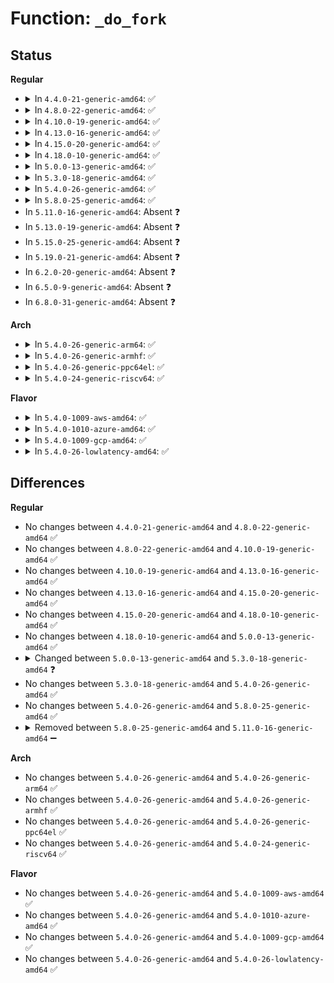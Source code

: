 # Function: <code>_do_fork</code>

## Status
<b>Regular</b>
<ul>
<li>
<details>
<summary>In <code>4.4.0-21-generic-amd64</code>: ✅</summary>

```c
long int _do_fork(long unsigned int clone_flags, long unsigned int stack_start, long unsigned int stack_size, int * parent_tidptr, int * child_tidptr, long unsigned int tls)
```

```json
{
  "name": "_do_fork",
  "collision_type": "Unique Global",
  "inline_type": "No",
  "funcs": [
    {
      "addr": 18446744071579369904,
      "name": "_do_fork",
      "external": true,
      "loc": "kernel/fork.c:1702",
      "file": "kernel/fork.c",
      "inline": "seen, unknown",
      "caller_inline": [],
      "caller_func": [
        "kernel/fork.c:kernel_thread",
        "kernel/fork.c:sys_fork",
        "kernel/fork.c:sys_vfork",
        "kernel/fork.c:SyS_clone"
      ]
    }
  ],
  "symbols": [
    {
      "addr": 18446744071579369904,
      "name": "_do_fork",
      "section": ".text",
      "bind": "STB_GLOBAL",
      "size": 851
    }
  ]
}
```
</details>
</li>
<li>
<details>
<summary>In <code>4.8.0-22-generic-amd64</code>: ✅</summary>

```c
long int _do_fork(long unsigned int clone_flags, long unsigned int stack_start, long unsigned int stack_size, int * parent_tidptr, int * child_tidptr, long unsigned int tls)
```

```json
{
  "name": "_do_fork",
  "collision_type": "Unique Global",
  "inline_type": "No",
  "funcs": [
    {
      "addr": 18446744071579377504,
      "name": "_do_fork",
      "external": true,
      "loc": "kernel/fork.c:1761",
      "file": "kernel/fork.c",
      "inline": "seen, unknown",
      "caller_inline": [],
      "caller_func": [
        "kernel/fork.c:SyS_clone",
        "kernel/fork.c:sys_vfork",
        "kernel/fork.c:sys_fork",
        "kernel/fork.c:kernel_thread"
      ]
    }
  ],
  "symbols": [
    {
      "addr": 18446744071579377504,
      "name": "_do_fork",
      "section": ".text",
      "bind": "STB_GLOBAL",
      "size": 997
    }
  ]
}
```
</details>
</li>
<li>
<details>
<summary>In <code>4.10.0-19-generic-amd64</code>: ✅</summary>

```c
long int _do_fork(long unsigned int clone_flags, long unsigned int stack_start, long unsigned int stack_size, int * parent_tidptr, int * child_tidptr, long unsigned int tls)
```

```json
{
  "name": "_do_fork",
  "collision_type": "Unique Global",
  "inline_type": "No",
  "funcs": [
    {
      "addr": 18446744071579396544,
      "name": "_do_fork",
      "external": true,
      "loc": "kernel/fork.c:1922",
      "file": "kernel/fork.c",
      "inline": "seen, unknown",
      "caller_inline": [],
      "caller_func": [
        "kernel/fork.c:SyS_clone",
        "kernel/fork.c:sys_vfork",
        "kernel/fork.c:sys_fork",
        "kernel/fork.c:kernel_thread"
      ]
    }
  ],
  "symbols": [
    {
      "addr": 18446744071579396544,
      "name": "_do_fork",
      "section": ".text",
      "bind": "STB_GLOBAL",
      "size": 997
    }
  ]
}
```
</details>
</li>
<li>
<details>
<summary>In <code>4.13.0-16-generic-amd64</code>: ✅</summary>

```c
long int _do_fork(long unsigned int clone_flags, long unsigned int stack_start, long unsigned int stack_size, int * parent_tidptr, int * child_tidptr, long unsigned int tls)
```

```json
{
  "name": "_do_fork",
  "collision_type": "Unique Global",
  "inline_type": "No",
  "funcs": [
    {
      "addr": 18446744071579383568,
      "name": "_do_fork",
      "external": true,
      "loc": "kernel/fork.c:2018",
      "file": "kernel/fork.c",
      "inline": "seen, unknown",
      "caller_inline": [],
      "caller_func": [
        "kernel/fork.c:SyS_clone",
        "kernel/fork.c:sys_vfork",
        "kernel/fork.c:sys_fork",
        "kernel/fork.c:kernel_thread"
      ]
    }
  ],
  "symbols": [
    {
      "addr": 18446744071579383568,
      "name": "_do_fork",
      "section": ".text",
      "bind": "STB_GLOBAL",
      "size": 1005
    }
  ]
}
```
</details>
</li>
<li>
<details>
<summary>In <code>4.15.0-20-generic-amd64</code>: ✅</summary>

```c
long int _do_fork(long unsigned int clone_flags, long unsigned int stack_start, long unsigned int stack_size, int * parent_tidptr, int * child_tidptr, long unsigned int tls)
```

```json
{
  "name": "_do_fork",
  "collision_type": "Unique Global",
  "inline_type": "No",
  "funcs": [
    {
      "addr": 18446744071579410416,
      "name": "_do_fork",
      "external": true,
      "loc": "kernel/fork.c:2027",
      "file": "kernel/fork.c",
      "inline": "seen, unknown",
      "caller_inline": [],
      "caller_func": [
        "kernel/fork.c:SyS_clone",
        "kernel/fork.c:sys_vfork",
        "kernel/fork.c:sys_fork",
        "kernel/fork.c:kernel_thread"
      ]
    }
  ],
  "symbols": [
    {
      "addr": 18446744071579410416,
      "name": "_do_fork",
      "section": ".text",
      "bind": "STB_GLOBAL",
      "size": 1011
    }
  ]
}
```
</details>
</li>
<li>
<details>
<summary>In <code>4.18.0-10-generic-amd64</code>: ✅</summary>

```c
long int _do_fork(long unsigned int clone_flags, long unsigned int stack_start, long unsigned int stack_size, int * parent_tidptr, int * child_tidptr, long unsigned int tls)
```

```json
{
  "name": "_do_fork",
  "collision_type": "Unique Global",
  "inline_type": "No",
  "funcs": [
    {
      "addr": 18446744071579424768,
      "name": "_do_fork",
      "external": true,
      "loc": "kernel/fork.c:2101",
      "file": "kernel/fork.c",
      "inline": "seen, unknown",
      "caller_inline": [],
      "caller_func": [
        "arch/x86/ia32/sys_ia32.c:__x32_compat_sys_x86_clone",
        "arch/x86/ia32/sys_ia32.c:__ia32_compat_sys_x86_clone",
        "kernel/fork.c:__ia32_sys_clone",
        "kernel/fork.c:__x64_sys_clone",
        "kernel/fork.c:__x64_sys_vfork",
        "kernel/fork.c:__x64_sys_fork",
        "kernel/fork.c:kernel_thread"
      ]
    }
  ],
  "symbols": [
    {
      "addr": 18446744071579424768,
      "name": "_do_fork",
      "section": ".text",
      "bind": "STB_GLOBAL",
      "size": 1011
    }
  ]
}
```
</details>
</li>
<li>
<details>
<summary>In <code>5.0.0-13-generic-amd64</code>: ✅</summary>

```c
long int _do_fork(long unsigned int clone_flags, long unsigned int stack_start, long unsigned int stack_size, int * parent_tidptr, int * child_tidptr, long unsigned int tls)
```

```json
{
  "name": "_do_fork",
  "collision_type": "Unique Global",
  "inline_type": "No",
  "funcs": [
    {
      "addr": 18446744071579458192,
      "name": "_do_fork",
      "external": true,
      "loc": "kernel/fork.c:2206",
      "file": "kernel/fork.c",
      "inline": "seen, unknown",
      "caller_inline": [],
      "caller_func": [
        "arch/x86/ia32/sys_ia32.c:__x32_compat_sys_x86_clone",
        "arch/x86/ia32/sys_ia32.c:__ia32_compat_sys_x86_clone",
        "kernel/fork.c:__ia32_sys_clone",
        "kernel/fork.c:__x64_sys_clone",
        "kernel/fork.c:__x64_sys_vfork",
        "kernel/fork.c:__x64_sys_fork",
        "kernel/fork.c:kernel_thread"
      ]
    }
  ],
  "symbols": [
    {
      "addr": 18446744071579458192,
      "name": "_do_fork",
      "section": ".text",
      "bind": "STB_GLOBAL",
      "size": 1011
    }
  ]
}
```
</details>
</li>
<li>
<details>
<summary>In <code>5.3.0-18-generic-amd64</code>: ✅</summary>

```c
long int _do_fork(struct kernel_clone_args * args)
```

```json
{
  "name": "_do_fork",
  "collision_type": "Unique Global",
  "inline_type": "No",
  "funcs": [
    {
      "addr": 18446744071579475408,
      "name": "_do_fork",
      "external": true,
      "loc": "kernel/fork.c:2354",
      "file": "kernel/fork.c",
      "inline": "seen, unknown",
      "caller_inline": [],
      "caller_func": [
        "arch/x86/ia32/sys_ia32.c:__x32_compat_sys_x86_clone",
        "arch/x86/ia32/sys_ia32.c:__ia32_compat_sys_x86_clone",
        "kernel/fork.c:__ia32_sys_clone3",
        "kernel/fork.c:__x64_sys_clone3",
        "kernel/fork.c:__ia32_sys_clone",
        "kernel/fork.c:__x64_sys_clone",
        "kernel/fork.c:__x64_sys_vfork",
        "kernel/fork.c:__x64_sys_fork",
        "kernel/fork.c:kernel_thread"
      ]
    }
  ],
  "symbols": [
    {
      "addr": 18446744071579475408,
      "name": "_do_fork",
      "section": ".text",
      "bind": "STB_GLOBAL",
      "size": 864
    }
  ]
}
```
</details>
</li>
<li>
<details>
<summary>In <code>5.4.0-26-generic-amd64</code>: ✅</summary>

```c
long int _do_fork(struct kernel_clone_args * args)
```

```json
{
  "name": "_do_fork",
  "collision_type": "Unique Global",
  "inline_type": "No",
  "funcs": [
    {
      "addr": 18446744071579501488,
      "name": "_do_fork",
      "external": true,
      "loc": "kernel/fork.c:2339",
      "file": "kernel/fork.c",
      "inline": "seen, unknown",
      "caller_inline": [],
      "caller_func": [
        "arch/x86/ia32/sys_ia32.c:__x32_compat_sys_x86_clone",
        "arch/x86/ia32/sys_ia32.c:__ia32_compat_sys_x86_clone",
        "kernel/fork.c:__ia32_sys_clone3",
        "kernel/fork.c:__x64_sys_clone3",
        "kernel/fork.c:__ia32_sys_clone",
        "kernel/fork.c:__x64_sys_clone",
        "kernel/fork.c:__x64_sys_vfork",
        "kernel/fork.c:__x64_sys_fork",
        "kernel/fork.c:kernel_thread"
      ]
    }
  ],
  "symbols": [
    {
      "addr": 18446744071579501488,
      "name": "_do_fork",
      "section": ".text",
      "bind": "STB_GLOBAL",
      "size": 864
    }
  ]
}
```
</details>
</li>
<li>
<details>
<summary>In <code>5.8.0-25-generic-amd64</code>: ✅</summary>

```c
long int _do_fork(struct kernel_clone_args * args)
```

```json
{
  "name": "_do_fork",
  "collision_type": "Unique Global",
  "inline_type": "No",
  "funcs": [
    {
      "addr": 18446744071579529872,
      "name": "_do_fork",
      "external": true,
      "loc": "kernel/fork.c:2426",
      "file": "kernel/fork.c",
      "inline": "seen, unknown",
      "caller_inline": [],
      "caller_func": [
        "arch/x86/kernel/sys_ia32.c:__do_compat_sys_ia32_clone",
        "kernel/fork.c:__do_sys_clone3",
        "kernel/fork.c:__do_sys_clone",
        "kernel/fork.c:__do_sys_vfork",
        "kernel/fork.c:__do_sys_fork",
        "kernel/fork.c:kernel_thread"
      ]
    }
  ],
  "symbols": [
    {
      "addr": 18446744071579529872,
      "name": "_do_fork",
      "section": ".text",
      "bind": "STB_GLOBAL",
      "size": 707
    }
  ]
}
```
</details>
</li>
<li>
In <code>5.11.0-16-generic-amd64</code>: Absent ❓
</li>
<li>
In <code>5.13.0-19-generic-amd64</code>: Absent ❓
</li>
<li>
In <code>5.15.0-25-generic-amd64</code>: Absent ❓
</li>
<li>
In <code>5.19.0-21-generic-amd64</code>: Absent ❓
</li>
<li>
In <code>6.2.0-20-generic-amd64</code>: Absent ❓
</li>
<li>
In <code>6.5.0-9-generic-amd64</code>: Absent ❓
</li>
<li>
In <code>6.8.0-31-generic-amd64</code>: Absent ❓
</li>
</ul>
<b>Arch</b>
<ul>
<li>
<details>
<summary>In <code>5.4.0-26-generic-arm64</code>: ✅</summary>

```c
long int _do_fork(struct kernel_clone_args * args)
```

```json
{
  "name": "_do_fork",
  "collision_type": "Unique Global",
  "inline_type": "No",
  "funcs": [
    {
      "addr": 18446603336490634272,
      "name": "_do_fork",
      "external": true,
      "loc": "kernel/fork.c:2339",
      "file": "kernel/fork.c",
      "inline": "seen, unknown",
      "caller_inline": [],
      "caller_func": [
        "kernel/fork.c:__arm64_sys_clone3",
        "kernel/fork.c:__arm64_sys_clone",
        "kernel/fork.c:__arm64_sys_vfork",
        "kernel/fork.c:__arm64_sys_fork",
        "kernel/fork.c:kernel_thread"
      ]
    }
  ],
  "symbols": [
    {
      "addr": 18446603336490634272,
      "name": "_do_fork",
      "section": ".text",
      "bind": "STB_GLOBAL",
      "size": 1200
    }
  ]
}
```
</details>
</li>
<li>
<details>
<summary>In <code>5.4.0-26-generic-armhf</code>: ✅</summary>

```c
long int _do_fork(struct kernel_clone_args * args)
```

```json
{
  "name": "_do_fork",
  "collision_type": "Unique Global",
  "inline_type": "No",
  "funcs": [
    {
      "addr": 3224712132,
      "name": "_do_fork",
      "external": true,
      "loc": "kernel/fork.c:2339",
      "file": "kernel/fork.c",
      "inline": "seen, unknown",
      "caller_inline": [],
      "caller_func": [
        "kernel/fork.c:__se_sys_clone3",
        "kernel/fork.c:__se_sys_clone",
        "kernel/fork.c:sys_vfork",
        "kernel/fork.c:sys_fork",
        "kernel/fork.c:kernel_thread"
      ]
    }
  ],
  "symbols": [
    {
      "addr": 3224712132,
      "name": "_do_fork",
      "section": ".text",
      "bind": "STB_GLOBAL",
      "size": 1036
    }
  ]
}
```
</details>
</li>
<li>
<details>
<summary>In <code>5.4.0-26-generic-ppc64el</code>: ✅</summary>

```c
long int _do_fork(struct kernel_clone_args * args)
```

```json
{
  "name": "_do_fork",
  "collision_type": "Unique Global",
  "inline_type": "No",
  "funcs": [
    {
      "addr": 13835058055283453024,
      "name": "_do_fork",
      "external": true,
      "loc": "kernel/fork.c:2339",
      "file": "kernel/fork.c",
      "inline": "seen, unknown",
      "caller_inline": [],
      "caller_func": [
        "kernel/fork.c:__se_sys_clone3",
        "kernel/fork.c:__se_sys_clone",
        "kernel/fork.c:sys_vfork",
        "kernel/fork.c:sys_fork",
        "kernel/fork.c:kernel_thread"
      ]
    }
  ],
  "symbols": [
    {
      "addr": 13835058055283453024,
      "name": "_do_fork",
      "section": ".text",
      "bind": "STB_GLOBAL",
      "size": 1212
    }
  ]
}
```
</details>
</li>
<li>
<details>
<summary>In <code>5.4.0-24-generic-riscv64</code>: ✅</summary>

```c
long int _do_fork(struct kernel_clone_args * args)
```

```json
{
  "name": "_do_fork",
  "collision_type": "Unique Global",
  "inline_type": "No",
  "funcs": [
    {
      "addr": 18446743936271389596,
      "name": "_do_fork",
      "external": true,
      "loc": "kernel/fork.c:2339",
      "file": "kernel/fork.c",
      "inline": "seen, unknown",
      "caller_inline": [],
      "caller_func": [
        "kernel/fork.c:__se_sys_clone3",
        "kernel/fork.c:__se_sys_clone",
        "kernel/fork.c:kernel_thread"
      ]
    }
  ],
  "symbols": [
    {
      "addr": 18446743936271389596,
      "name": "_do_fork",
      "section": ".text",
      "bind": "STB_GLOBAL",
      "size": 812
    }
  ]
}
```
</details>
</li>
</ul>
<b>Flavor</b>
<ul>
<li>
<details>
<summary>In <code>5.4.0-1009-aws-amd64</code>: ✅</summary>

```c
long int _do_fork(struct kernel_clone_args * args)
```

```json
{
  "name": "_do_fork",
  "collision_type": "Unique Global",
  "inline_type": "No",
  "funcs": [
    {
      "addr": 18446744071579475152,
      "name": "_do_fork",
      "external": true,
      "loc": "kernel/fork.c:2339",
      "file": "kernel/fork.c",
      "inline": "seen, unknown",
      "caller_inline": [],
      "caller_func": [
        "arch/x86/ia32/sys_ia32.c:__x32_compat_sys_x86_clone",
        "arch/x86/ia32/sys_ia32.c:__ia32_compat_sys_x86_clone",
        "kernel/fork.c:__ia32_sys_clone3",
        "kernel/fork.c:__x64_sys_clone3",
        "kernel/fork.c:__ia32_sys_clone",
        "kernel/fork.c:__x64_sys_clone",
        "kernel/fork.c:__x64_sys_vfork",
        "kernel/fork.c:__x64_sys_fork",
        "kernel/fork.c:kernel_thread"
      ]
    }
  ],
  "symbols": [
    {
      "addr": 18446744071579475152,
      "name": "_do_fork",
      "section": ".text",
      "bind": "STB_GLOBAL",
      "size": 864
    }
  ]
}
```
</details>
</li>
<li>
<details>
<summary>In <code>5.4.0-1010-azure-amd64</code>: ✅</summary>

```c
long int _do_fork(struct kernel_clone_args * args)
```

```json
{
  "name": "_do_fork",
  "collision_type": "Unique Global",
  "inline_type": "No",
  "funcs": [
    {
      "addr": 18446744071579404048,
      "name": "_do_fork",
      "external": true,
      "loc": "kernel/fork.c:2339",
      "file": "kernel/fork.c",
      "inline": "seen, unknown",
      "caller_inline": [],
      "caller_func": [
        "arch/x86/ia32/sys_ia32.c:__x32_compat_sys_x86_clone",
        "arch/x86/ia32/sys_ia32.c:__ia32_compat_sys_x86_clone",
        "kernel/fork.c:__ia32_sys_clone3",
        "kernel/fork.c:__x64_sys_clone3",
        "kernel/fork.c:__ia32_sys_clone",
        "kernel/fork.c:__x64_sys_clone",
        "kernel/fork.c:__x64_sys_vfork",
        "kernel/fork.c:__x64_sys_fork",
        "kernel/fork.c:kernel_thread"
      ]
    }
  ],
  "symbols": [
    {
      "addr": 18446744071579404048,
      "name": "_do_fork",
      "section": ".text",
      "bind": "STB_GLOBAL",
      "size": 864
    }
  ]
}
```
</details>
</li>
<li>
<details>
<summary>In <code>5.4.0-1009-gcp-amd64</code>: ✅</summary>

```c
long int _do_fork(struct kernel_clone_args * args)
```

```json
{
  "name": "_do_fork",
  "collision_type": "Unique Global",
  "inline_type": "No",
  "funcs": [
    {
      "addr": 18446744071579475072,
      "name": "_do_fork",
      "external": true,
      "loc": "kernel/fork.c:2339",
      "file": "kernel/fork.c",
      "inline": "seen, unknown",
      "caller_inline": [],
      "caller_func": [
        "arch/x86/ia32/sys_ia32.c:__x32_compat_sys_x86_clone",
        "arch/x86/ia32/sys_ia32.c:__ia32_compat_sys_x86_clone",
        "kernel/fork.c:__ia32_sys_clone3",
        "kernel/fork.c:__x64_sys_clone3",
        "kernel/fork.c:__ia32_sys_clone",
        "kernel/fork.c:__x64_sys_clone",
        "kernel/fork.c:__x64_sys_vfork",
        "kernel/fork.c:__x64_sys_fork",
        "kernel/fork.c:kernel_thread"
      ]
    }
  ],
  "symbols": [
    {
      "addr": 18446744071579475072,
      "name": "_do_fork",
      "section": ".text",
      "bind": "STB_GLOBAL",
      "size": 864
    }
  ]
}
```
</details>
</li>
<li>
<details>
<summary>In <code>5.4.0-26-lowlatency-amd64</code>: ✅</summary>

```c
long int _do_fork(struct kernel_clone_args * args)
```

```json
{
  "name": "_do_fork",
  "collision_type": "Unique Global",
  "inline_type": "No",
  "funcs": [
    {
      "addr": 18446744071579506896,
      "name": "_do_fork",
      "external": true,
      "loc": "kernel/fork.c:2339",
      "file": "kernel/fork.c",
      "inline": "seen, unknown",
      "caller_inline": [],
      "caller_func": [
        "arch/x86/ia32/sys_ia32.c:__x32_compat_sys_x86_clone",
        "arch/x86/ia32/sys_ia32.c:__ia32_compat_sys_x86_clone",
        "kernel/fork.c:__ia32_sys_clone3",
        "kernel/fork.c:__x64_sys_clone3",
        "kernel/fork.c:__ia32_sys_clone",
        "kernel/fork.c:__x64_sys_clone",
        "kernel/fork.c:__x64_sys_vfork",
        "kernel/fork.c:__x64_sys_fork",
        "kernel/fork.c:kernel_thread"
      ]
    }
  ],
  "symbols": [
    {
      "addr": 18446744071579506896,
      "name": "_do_fork",
      "section": ".text",
      "bind": "STB_GLOBAL",
      "size": 907
    }
  ]
}
```
</details>
</li>
</ul>

## Differences
<b>Regular</b>
<ul>
<li>
No changes between <code>4.4.0-21-generic-amd64</code> and <code>4.8.0-22-generic-amd64</code> ✅
</li>
<li>
No changes between <code>4.8.0-22-generic-amd64</code> and <code>4.10.0-19-generic-amd64</code> ✅
</li>
<li>
No changes between <code>4.10.0-19-generic-amd64</code> and <code>4.13.0-16-generic-amd64</code> ✅
</li>
<li>
No changes between <code>4.13.0-16-generic-amd64</code> and <code>4.15.0-20-generic-amd64</code> ✅
</li>
<li>
No changes between <code>4.15.0-20-generic-amd64</code> and <code>4.18.0-10-generic-amd64</code> ✅
</li>
<li>
No changes between <code>4.18.0-10-generic-amd64</code> and <code>5.0.0-13-generic-amd64</code> ✅
</li>
<li>
<details>
<summary>Changed between <code>5.0.0-13-generic-amd64</code> and <code>5.3.0-18-generic-amd64</code> ❓</summary>
<ul>
<li>
<b>Param added. </b>
<code>struct kernel_clone_args * args</code>
</li>
<li>
<b>Param removed. </b>
<code>long unsigned int clone_flags</code>
</li>
<li>
<b>Param removed. </b>
<code>long unsigned int stack_start</code>
</li>
<li>
<b>Param removed. </b>
<code>long unsigned int stack_size</code>
</li>
<li>
<b>Param removed. </b>
<code>int * parent_tidptr</code>
</li>
<li>
<b>Param removed. </b>
<code>int * child_tidptr</code>
</li>
<li>
<b>Param removed. </b>
<code>long unsigned int tls</code>
</li>
</ul>
</details>
</li>
<li>
No changes between <code>5.3.0-18-generic-amd64</code> and <code>5.4.0-26-generic-amd64</code> ✅
</li>
<li>
No changes between <code>5.4.0-26-generic-amd64</code> and <code>5.8.0-25-generic-amd64</code> ✅
</li>
<li>
<details>
<summary>Removed between <code>5.8.0-25-generic-amd64</code> and <code>5.11.0-16-generic-amd64</code> ➖</summary>

```c
long int _do_fork(struct kernel_clone_args * args)
```
</details>
</li>
</ul>
<b>Arch</b>
<ul>
<li>
No changes between <code>5.4.0-26-generic-amd64</code> and <code>5.4.0-26-generic-arm64</code> ✅
</li>
<li>
No changes between <code>5.4.0-26-generic-amd64</code> and <code>5.4.0-26-generic-armhf</code> ✅
</li>
<li>
No changes between <code>5.4.0-26-generic-amd64</code> and <code>5.4.0-26-generic-ppc64el</code> ✅
</li>
<li>
No changes between <code>5.4.0-26-generic-amd64</code> and <code>5.4.0-24-generic-riscv64</code> ✅
</li>
</ul>
<b>Flavor</b>
<ul>
<li>
No changes between <code>5.4.0-26-generic-amd64</code> and <code>5.4.0-1009-aws-amd64</code> ✅
</li>
<li>
No changes between <code>5.4.0-26-generic-amd64</code> and <code>5.4.0-1010-azure-amd64</code> ✅
</li>
<li>
No changes between <code>5.4.0-26-generic-amd64</code> and <code>5.4.0-1009-gcp-amd64</code> ✅
</li>
<li>
No changes between <code>5.4.0-26-generic-amd64</code> and <code>5.4.0-26-lowlatency-amd64</code> ✅
</li>
</ul>
